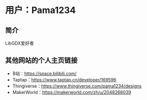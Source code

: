 # 用户：Pama1234

## 简介

LibGDX爱好者

## 其他网站的个人主页链接

- B站：<https://space.bilibili.com/>
- Taptap：<https://www.taptap.cn/developer/169596>
- Thingiverse：<https://www.thingiverse.com/pama1234/designs>
- MakerWorld：<https://makerworld.com/zh/u/2048268039>
